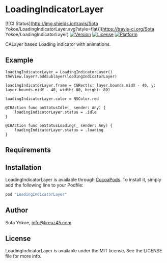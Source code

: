 # LoadingIndicatorLayer

[![CI Status](http://img.shields.io/travis/Sota Yokoe/LoadingIndicatorLayer.svg?style=flat)](https://travis-ci.org/Sota Yokoe/LoadingIndicatorLayer)
[![Version](https://img.shields.io/cocoapods/v/LoadingIndicatorLayer.svg?style=flat)](http://cocoapods.org/pods/LoadingIndicatorLayer)
[![License](https://img.shields.io/cocoapods/l/LoadingIndicatorLayer.svg?style=flat)](http://cocoapods.org/pods/LoadingIndicatorLayer)
[![Platform](https://img.shields.io/cocoapods/p/LoadingIndicatorLayer.svg?style=flat)](http://cocoapods.org/pods/LoadingIndicatorLayer)

CALayer based Loading indicator with animations.

## Example

```
loadingIndicatorLayer = LoadingIndicatorLayer()
theView.layer?.addSublayer(loadingIndicatorLayer)

loadingIndicatorLayer.frame = CGRect(x: layer.bounds.midX - 40, y: layer.bounds.midY - 40, width: 80, height: 80)

loadingIndicatorLayer.color = NSColor.red

@IBAction func onStatusIdle(_ sender: Any) {
    loadingIndicatorLayer.status = .idle
}

@IBAction func onStatusLoading(_ sender: Any) {
    loadingIndicatorLayer.status = .loading
}
```

## Requirements

## Installation

LoadingIndicatorLayer is available through [CocoaPods](http://cocoapods.org). To install
it, simply add the following line to your Podfile:

```ruby
pod "LoadingIndicatorLayer"
```

## Author

Sota Yokoe, info@kreuz45.com

## License

LoadingIndicatorLayer is available under the MIT license. See the LICENSE file for more info.
